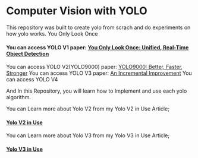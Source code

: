 # Computer Vision with YOLO 
This repository was built to create yolo from scrach and do experiments on how yolo works.
You Only Look Once

#### You can access YOLO V1 paper: [You Only Look Once: Unified, Real-Time Object Detection](https://arxiv.org/abs/1506.02640)
You can access YOLO V2(YOLO9000) paper: [YOLO9000: Better, Faster, Stronger](https://arxiv.org/abs/1612.08242)
You can access YOLO V3 paper: [An Incremental Improvement](https://arxiv.org/abs/1804.02767)
You can access YOLO V4


And In this Repository, you will learn how to Implement and use each yolo algorithm.

You can Learn more about Yolo V2 from my Yolo V2 in Use Article;

####  [Yolo V2 in Use](https://medium.com/@mralamdari/yolo-v2-in-use-684c71482880)

You can Learn more about Yolo V3 from my Yolo V3 in Use Article;

####  [Yolo V3 in Use](https://medium.com/@mralamdari/yolo-v3-in-use-e53bd96348a9)
